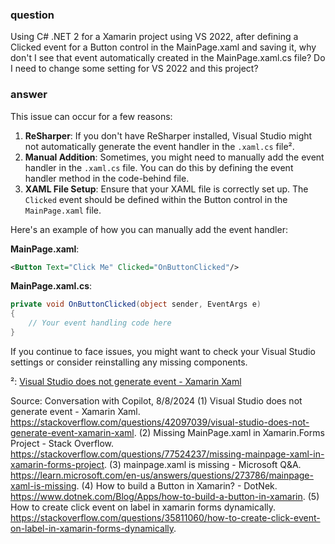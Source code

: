 ### question
Using C# .NET 2 for a Xamarin project using VS 2022, after defining a Clicked event for a Button control in the MainPage.xaml and saving it, why don't I see that event automatically created in the MainPage.xaml.cs file?  Do I need to change some setting for VS 2022 and this project?

### answer
This issue can occur for a few reasons:

1. **ReSharper**: If you don't have ReSharper installed, Visual Studio might not automatically generate the event handler in the `.xaml.cs` file².
2. **Manual Addition**: Sometimes, you might need to manually add the event handler in the `.xaml.cs` file. You can do this by defining the event handler method in the code-behind file.
3. **XAML File Setup**: Ensure that your XAML file is correctly set up. The `Clicked` event should be defined within the Button control in the `MainPage.xaml` file.

Here's an example of how you can manually add the event handler:

**MainPage.xaml**:
```xml
<Button Text="Click Me" Clicked="OnButtonClicked"/>
```

**MainPage.xaml.cs**:
```csharp
private void OnButtonClicked(object sender, EventArgs e)
{
    // Your event handling code here
}
```

If you continue to face issues, you might want to check your Visual Studio settings or consider reinstalling any missing components.

²: [Visual Studio does not generate event - Xamarin Xaml](https://stackoverflow.com/questions/42097039/visual-studio-does-not-generate-event-xamarin-xaml)

Source: Conversation with Copilot, 8/8/2024
(1) Visual Studio does not generate event - Xamarin Xaml. https://stackoverflow.com/questions/42097039/visual-studio-does-not-generate-event-xamarin-xaml.
(2) Missing MainPage.xaml in Xamarin.Forms Project - Stack Overflow. https://stackoverflow.com/questions/77524237/missing-mainpage-xaml-in-xamarin-forms-project.
(3) mainpage.xaml is missing - Microsoft Q&A. https://learn.microsoft.com/en-us/answers/questions/273786/mainpage-xaml-is-missing.
(4) How to build a Button in Xamarin? - DotNek. https://www.dotnek.com/Blog/Apps/how-to-build-a-button-in-xamarin.
(5) How to create click event on label in xamarin forms dynamically. https://stackoverflow.com/questions/35811060/how-to-create-click-event-on-label-in-xamarin-forms-dynamically.